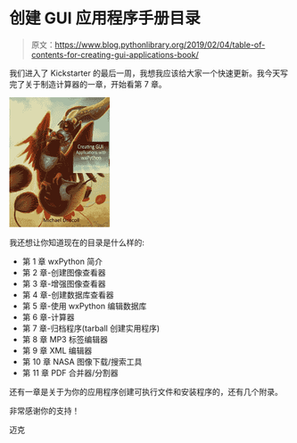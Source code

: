 # 创建 GUI 应用程序手册目录

> 原文：<https://www.blog.pythonlibrary.org/2019/02/04/table-of-contents-for-creating-gui-applications-book/>

我们进入了 Kickstarter 的最后一周，我想我应该给大家一个快速更新。我今天写完了关于制造计算器的一章，开始看第 7 章。

[![Creating GUI Applications with wxPython](img/46778c7ed5b5aca1b0e6e7fd1ec24432.png)](https://www.kickstarter.com/projects/34257246/create-gui-applications-with-python-wxpython)

我还想让你知道现在的目录是什么样的:

*   第 1 章 wxPython 简介
*   第 2 章-创建图像查看器
*   第 3 章-增强图像查看器
*   第 4 章-创建数据库查看器
*   第 5 章-使用 wxPython 编辑数据库
*   第 6 章-计算器
*   第 7 章-归档程序(tarball 创建实用程序)
*   第 8 章 MP3 标签编辑器
*   第 9 章 XML 编辑器
*   第 10 章 NASA 图像下载/搜索工具
*   第 11 章 PDF 合并器/分割器

还有一章是关于为你的应用程序创建可执行文件和安装程序的，还有几个附录。

非常感谢你的支持！

迈克